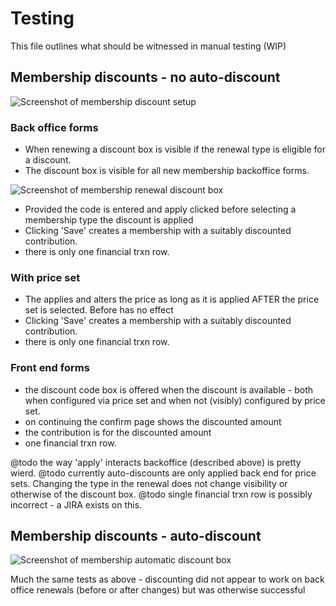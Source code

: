# Testing

This file outlines what should be witnessed in manual testing (WIP)

## Membership discounts - no auto-discount

![Screenshot of membership discount setup](images/MembershipDiscountCode.jpg)

### Back office forms

- When renewing a discount box is visible if the renewal type is eligible for a discount.
- The discount box is visible for all new membership backoffice forms.

![Screenshot of membership renewal discount box](images/RenewBox.jpg)

- Provided the code is entered and apply clicked before selecting a membership type the discount is applied
- Clicking 'Save' creates a membership with a suitably discounted contribution.
- there is only one financial trxn row.

### With price set

- The applies and alters the price as long as it is applied AFTER the price set is selected. Before has no effect
- Clicking 'Save' creates a membership with a suitably discounted contribution.
- there is only one financial trxn row.

### Front end forms

- the discount code box is offered when the discount is available - both when configured via price set and when not
(visibly) configured by price set.
- on continuing the confirm page shows the discounted amount
- the contribution is for the discounted amount
- one financial trxn row.


@todo the way 'apply' interacts backoffice (described above) is pretty wierd.
@todo currently auto-discounts are only applied back end for price sets. Changing the type in the renewal does not
change visibility or otherwise of the discount box.
@todo single financial trxn row is possibly incorrect - a JIRA exists on this.

## Membership discounts - auto-discount

![Screenshot of membership automatic discount box](images/MembershipAutoDiscount.jpg)

Much the same tests as above - discounting did not appear to work on back office renewals (before or after changes) but was otherwise successful
